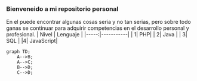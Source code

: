 ### Bienveneido a mi repositorio personal
En el puede encontrar algunas cosas seria y no tan serias, pero sobre todo ganas se continuar para adquirir competencias en el desarrollo personal y profesional.
| Nivel | Lenguaje |
|-----:|-----------|
|     1| PHP|
|     2| Java    |
|     3| SQL       |
|4| JavaScript|



```mermaid
graph TD;
    A-->B;
    A-->C;
    B-->D;
    C-->D;
```
<!--
**juancmacias/juancmacias** is a ✨ _special_ ✨ repository because its `README.md` (this file) appears on your GitHub profile.

Here are some ideas to get you started:

- 🔭 I’m currently working on ...
- 🌱 I’m currently learning ...
- 👯 I’m looking to collaborate on ...
- 🤔 I’m looking for help with ...
- 💬 Ask me about ...
- 📫 How to reach me: ...
- 😄 Pronouns: ...
- ⚡ Fun fact: ...
-->

